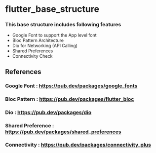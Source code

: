 # flutter_base_structure

### This base structure includes following features

- Google Font to support the App level font
- Bloc Pattern Architecture
- Dio for Networking (API Calling)
- Shared Preferences
- Connectivity Check

## References

### Google Font : https://pub.dev/packages/google_fonts
### Bloc Pattern : https://pub.dev/packages/flutter_bloc
### Dio : https://pub.dev/packages/dio
### Shared Preference : https://pub.dev/packages/shared_preferences
### Connectivity : https://pub.dev/packages/connectivity_plus